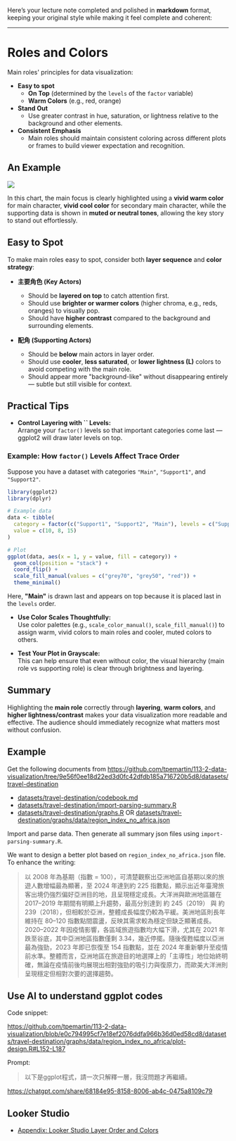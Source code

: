 Here’s your lecture note completed and polished in **markdown** format, keeping your original style while making it feel complete and coherent:

---

# Roles and Colors

Main roles' principles for data visualization:

- **Easy to spot**
  - **On Top** (determined by the `levels` of the `factor` variable)
  - **Warm Colors** (e.g., red, orange)
- **Stand Out**
  - Use greater contrast in hue, saturation, or lightness relative to the background and other elements.
- **Consistent Emphasis**
  - Main roles should maintain consistent coloring across different plots or frames to build viewer expectation and recognition.

## An Example

![](https://infographics.economist.com/2025/20250426_WOC174/20250426_WOC174-Artboard_1_copy.png)

In this chart, the main focus is clearly highlighted using a **vivid warm color** for main character, **vivid cool color** for secondary main character, while the supporting data is shown in **muted or neutral tones**, allowing the key story to stand out effortlessly.

## Easy to Spot

To make main roles easy to spot, consider both **layer sequence** and **color strategy**:

- **主要角色 (Key Actors)**

  - Should be **layered on top** to catch attention first.
  - Should use **brighter or warmer colors** (higher chroma, e.g., reds, oranges) to visually pop.
  - Should have **higher contrast** compared to the background and surrounding elements.

- **配角 (Supporting Actors)**

  - Should be **below** main actors in layer order.
  - Should use **cooler**, **less saturated**, or **lower lightness (L)** colors to avoid competing with the main role.
  - Should appear more "background-like" without disappearing entirely — subtle but still visible for context.

## Practical Tips

- **Control Layering with **``** Levels:**\
  Arrange your `factor()` levels so that important categories come last — ggplot2 will draw later levels on top.

### Example: How `factor()` Levels Affect Trace Order

Suppose you have a dataset with categories `"Main"`, `"Support1"`, and `"Support2"`.

```r
library(ggplot2)
library(dplyr)

# Example data
data <- tibble(
  category = factor(c("Support1", "Support2", "Main"), levels = c("Support1", "Support2", "Main")),
  value = c(10, 8, 15)
)

# Plot
ggplot(data, aes(x = 1, y = value, fill = category)) +
  geom_col(position = "stack") +
  coord_flip() +
  scale_fill_manual(values = c("grey70", "grey50", "red")) +
  theme_minimal()
```

Here, **"Main"** is drawn last and appears on top because it is placed last in the `levels` order.

- **Use Color Scales Thoughtfully:**\
  Use color palettes (e.g., `scale_color_manual()`, `scale_fill_manual()`) to assign warm, vivid colors to main roles and cooler, muted colors to others.

- **Test Your Plot in Grayscale:**\
  This can help ensure that even without color, the visual hierarchy (main role vs supporting role) is clear through brightness and layering.

## Summary

Highlighting the **main role** correctly through **layering**, **warm colors**, and **higher lightness/contrast** makes your data visualization more readable and effective. The audience should immediately recognize what matters most without confusion.

## Example

Get the following documents from <https://github.com/tpemartin/113-2-data-visualization/tree/9e56f0ee18d22ed3d0fc42dfdb185a716720b5d8/datasets/travel-destination>

  - [datasets/travel-destination/codebook.md](https://github.com/tpemartin/113-2-data-visualization/blob/main/datasets/travel-destination/codebook.md)  
  - [datasets/travel-destination/import-parsing-summary.R](https://github.com/tpemartin/113-2-data-visualization/blob/main/datasets/travel-destination/import-parsing-summary.R)  
  - [datasets/travel-destination/graphs.R](https://github.com/tpemartin/113-2-data-visualization/blob/main/datasets/travel-destination/graphs.R) OR [datasets/travel-destination/graphs/data/region_index_no_africa.json](https://github.com/tpemartin/113-2-data-visualization/blob/main/datasets/travel-destination/graphs/data/region_index_no_africa.json)

Import and parse data. Then generate all summary json files using `import-parsing-summary.R`.  

We want to design a better plot based on `region_index_no_africa.json` file. To enhance the writing: 

> 以 2008 年為基期（指數 = 100），可清楚觀察出亞洲地區自基期以來的旅遊人數增幅最為顯著，至 2024 年達到約 225 指數點，顯示出近年臺灣旅客出境仍強烈偏好亞洲目的地，且呈現穩定成長。大洋洲與歐洲地區雖在 2017–2019 年期間有明顯上升趨勢，最高分別達到 約 245（2019） 與 約 239（2018），但相較於亞洲，整體成長幅度仍較為平緩。美洲地區則長年維持在 80–120 指數點間震盪，反映其需求較為穩定但缺乏顯著成長。2020–2022 年因疫情影響，各區域旅遊指數均大幅下滑，尤其在 2021 年跌至谷底，其中亞洲地區指數僅剩 3.34，幾近停擺。隨後復甦幅度以亞洲最為強勁，2023 年即已恢復至 154 指數點，並在 2024 年重新攀升至疫情前水準。整體而言，亞洲地區在旅遊目的地選擇上的「主導性」地位始終明確，無論在疫情前後均展現出相對強勁的吸引力與復原力，而歐美大洋洲則呈現穩定但相對次要的選擇趨勢。

## Use AI to understand ggplot codes

Code snippet:

<https://github.com/tpemartin/113-2-data-visualization/blob/e0c794995cf7e18ef2076ddfa966b36d0ed58cd8/datasets/travel-destination/graphs/data/region_index_no_africa/plot-design.R#L152-L187>

Prompt:
> 以下是ggplot程式，請一次只解釋一層，我沒問題才再繼續。
> 
<https://chatgpt.com/share/68184e95-8158-8006-ab4c-0475a8109c79>

## Looker Studio

 - [Appendix: Looker Studio Layer Order and Colors](Lecture-notes/Appendix-looker-studio-layer-order.md)